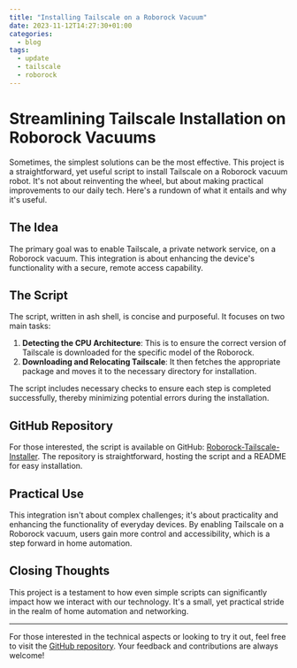 ```yaml
---
title: "Installing Tailscale on a Roborock Vacuum"
date: 2023-11-12T14:27:30+01:00
categories:
  - blog
tags:
  - update
  - tailscale
  - roborock
---
```


# Streamlining Tailscale Installation on Roborock Vacuums

Sometimes, the simplest solutions can be the most effective. This project is a straightforward, yet useful script to install Tailscale on a Roborock vacuum robot. It's not about reinventing the wheel, but about making practical improvements to our daily tech. Here's a rundown of what it entails and why it's useful.

## The Idea

The primary goal was to enable Tailscale, a private network service, on a Roborock vacuum. This integration is about enhancing the device's functionality with a secure, remote access capability.

## The Script

The script, written in ash shell, is concise and purposeful. It focuses on two main tasks:

1. **Detecting the CPU Architecture**: This is to ensure the correct version of Tailscale is downloaded for the specific model of the Roborock.
2. **Downloading and Relocating Tailscale**: It then fetches the appropriate package and moves it to the necessary directory for installation.

The script includes necessary checks to ensure each step is completed successfully, thereby minimizing potential errors during the installation.

## GitHub Repository

For those interested, the script is available on GitHub: [Roborock-Tailscale-Installer](https://github.com/jahknem/Roborock-Tailscale-Installer). The repository is straightforward, hosting the script and a README for easy installation.

## Practical Use

This integration isn't about complex challenges; it's about practicality and enhancing the functionality of everyday devices. By enabling Tailscale on a Roborock vacuum, users gain more control and accessibility, which is a step forward in home automation.

## Closing Thoughts

This project is a testament to how even simple scripts can significantly impact how we interact with our technology. It's a small, yet practical stride in the realm of home automation and networking.

---

For those interested in the technical aspects or looking to try it out, feel free to visit the [GitHub repository](https://github.com/jahknem/Roborock-Tailscale-Installer). Your feedback and contributions are always welcome!